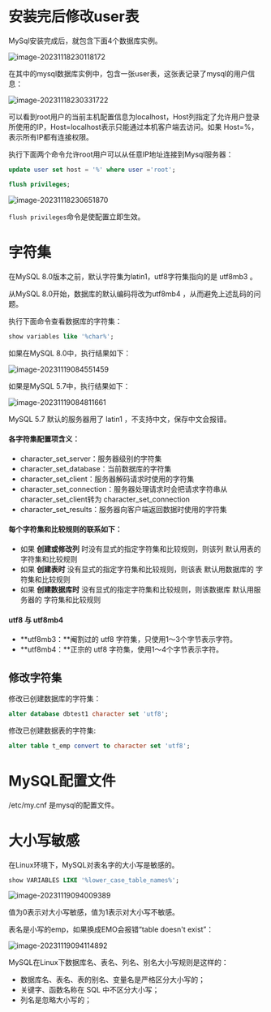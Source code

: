 

# 安装完后修改user表

MySql安装完成后，就包含下面4个数据库实例。

![image-20231118230118172](D:\Workspace\mysql\1\img\image-20231118230118172.png)

在其中的mysql数据库实例中，包含一张user表，这张表记录了mysql的用户信息：

![image-20231118230331722](D:\Workspace\mysql\1\img\image-20231118230331722.png)

可以看到root用户的当前主机配置信息为localhost，Host列指定了允许用户登录所使用的IP，Host=localhost表示只能通过本机客户端去访问。如果 Host=%，表示所有IP都有连接权限。

执行下面两个命令允许root用户可以从任意IP地址连接到Mysql服务器：

```sql
update user set host = '%' where user ='root';

flush privileges;
```

![image-20231118230651870](D:\Workspace\mysql\1\img\image-20231118230651870.png)

`flush privileges`命令是使配置立即生效。

# 字符集

在MySQL 8.0版本之前，默认字符集为latin1，utf8字符集指向的是 utf8mb3 。

从MySQL 8.0开始，数据库的默认编码将改为utf8mb4 ，从而避免上述乱码的问题。

执行下面命令查看数据库的字符集：

```sql
show variables like '%char%';
```

如果在MySQL 8.0中，执行结果如下：

![image-20231119084551459](D:\Workspace\mysql\1\img\image-20231119084551459.png)

如果是MySQL 5.7中，执行结果如下：

![image-20231119084811661](D:\Workspace\mysql\1\img\image-20231119084811661.png)

MySQL 5.7 默认的服务器用了 latin1 ，不支持中文，保存中文会报错。

#### 各字符集配置项含义：

- character_set_server：服务器级别的字符集 
- character_set_database：当前数据库的字符集 
- character_set_client：服务器解码请求时使用的字符集 
- character_set_connection：服务器处理请求时会把请求字符串从character_set_client转为 character_set_connection
- character_set_results：服务器向客户端返回数据时使用的字符集

#### 每个字符集和比较规则的联系如下：

- 如果 **创建或修改列** 时没有显式的指定字符集和比较规则，则该列 默认用表的 字符集和比较规则 
- 如果 **创建表时** 没有显式的指定字符集和比较规则，则该表 默认用数据库的 字符集和比较规则 
- 如果 **创建数据库时** 没有显式的指定字符集和比较规则，则该数据库 默认用服务器的 字符集和比较规则

#### utf8 与 utf8mb4

- **utf8mb3：**阉割过的 utf8 字符集，只使用1～3个字节表示字符。 
- **utf8mb4：**正宗的 utf8 字符集，使用1～4个字节表示字符。

## 修改字符集

修改已创建数据库的字符集：

```sql
alter database dbtest1 character set 'utf8';
```

修改已创建数据表的字符集:

```sql
alter table t_emp convert to character set 'utf8';
```

# MySQL配置文件

/etc/my.cnf 是mysql的配置文件。



# 大小写敏感

在Linux环境下，MySQL对表名字的大小写是敏感的。

```sql
show VARIABLES LIKE '%lower_case_table_names%';
```

![image-20231119094009389](D:\Workspace\mysql\1\img\image-20231119094009389.png)

值为0表示对大小写敏感，值为1表示对大小写不敏感。

表名是小写的emp，如果换成EMO会报错“table doesn't exist”：

![image-20231119094114892](D:\Workspace\mysql\1\img\image-20231119094114892.png)

MySQL在Linux下数据库名、表名、列名、别名大小写规则是这样的： 

- 数据库名、表名、表的别名、变量名是严格区分大小写的；
- 关键字、函数名称在 SQL 中不区分大小写；
- 列名是忽略大小写的；


